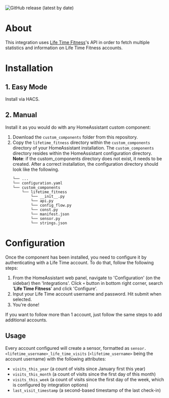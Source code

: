 ![GitHub release (latest by date)](https://img.shields.io/github/v/release/GuyLewin/home-assistant-lifetime_fitness)

# About

This integration uses [Life Time Fitness](https://www.lifetime.life)'s API in order to fetch multiple statistics and information on Life Time Fitness accounts.

# Installation

## 1. Easy Mode

Install via HACS.

## 2. Manual

Install it as you would do with any HomeAssistant custom component:

1. Download the `custom_components` folder from this repository.
1. Copy the `lifetime_fitness` directory within the `custom_components` directory of your HomeAssistant installation. The `custom_components` directory resides within the HomeAssistant configuration directory.
**Note**: if the custom_components directory does not exist, it needs to be created.
After a correct installation, the configuration directory should look like the following.
    ```
    └── ...
    └── configuration.yaml
    └── custom_components
        └── lifetime_fitness
            └── __init__.py
            └── api.py
            └── config_flow.py
            └── const.py
            └── manifest.json
            └── sensor.py
            └── strings.json
    ```

# Configuration

Once the component has been installed, you need to configure it by authenticating with a Life Time account. To do that, follow the following steps:
1. From the HomeAssistant web panel, navigate to 'Configuration' (on the sidebar) then 'Integrations'. Click `+` button in bottom right corner,
search '**Life Time Fitness**' and click 'Configure'.
1. Input your Life Time account username and password. Hit submit when selected.
1. You're done!

If you want to follow more than 1 account, just follow the same steps to add additional accounts.

## Usage

Every account configured will create a sensor, formatted as `sensor.<lifetime_username>_life_time_visits` (`<lifetime_username>` being the account username) with the following attributes:
* `visits_this_year` (a count of visits since January first this year)
* `visits_this_month` (a count of visits since the first day of this month)
* `visits_this_week` (a count of visits since the first day of the week, which is configured by integration options)
* `last_visit_timestamp` (a second-based timestamp of the last check-in)
